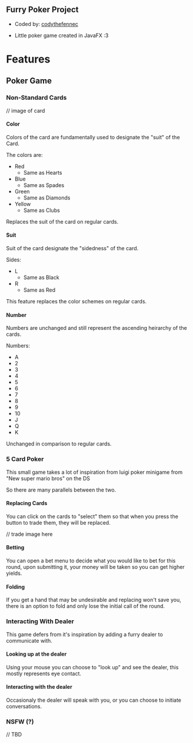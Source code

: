 ## Furry Poker Project

- Coded by: [codythefennec](https://github.com/codythefennec)

- Little poker game created in JavaFX :3

# Features

## Poker Game

### Non-Standard Cards
// image of card

#### Color
Colors of the card are fundamentally used to designate the "suit" of the Card.

The colors are:
- Red
  - Same as Hearts
- Blue
  - Same as Spades
- Green
  - Same as Diamonds
- Yellow
  - Same as Clubs
 
Replaces the suit of the card on regular cards.

#### Suit
Suit of the card designate the "sidedness" of the card.

Sides:
- L
  - Same as Black
- R
  - Same as Red
 
This feature replaces the color schemes on regular cards.

#### Number
Numbers are unchanged and still represent the ascending heirarchy of the cards.

Numbers:
- A
- 2
- 3
- 4
- 5
- 6
- 7
- 8
- 9
- 10
- J
- Q
- K

Unchanged in comparison to regular cards.

### 5 Card Poker

This small game takes a lot of inspiration from luigi poker minigame from "New super mario bros" on the DS

So there are many parallels between the two.

#### Replacing Cards
You can click on the cards to "select" them so that when you press the button to trade them, they will be replaced.

// trade image here

#### Betting
You can open a bet menu to decide what you would like to bet for this round, upon submitting it, your money will be taken so you can get higher yields.

#### Folding
If you get a hand that may be undesirable and replacing won't save you, there is an option to fold and only lose the initial call of the round.

### Interacting With Dealer

This game defers from it's inspiration by adding a furry dealer to communicate with. 

#### Looking up at the dealer

Using your mouse you can choose to "look up" and see the dealer, this mostly represents eye contact.

#### Interacting with the dealer

Occasionaly the dealer will speak with you, or you can choose to initiate conversations.

### NSFW (?)

// TBD
